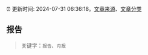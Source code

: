 :alarm_clock: 更新时间: 2024-07-31 06:36:18。[文章来源](/README.md)、[文章分类](/TAGS.md)

## 报告


> 关键字：`报告`、`月报`



